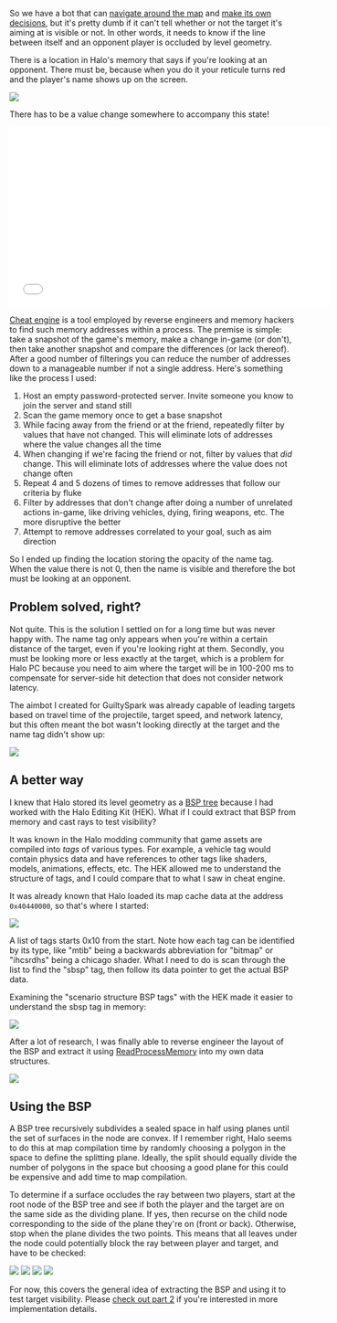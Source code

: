 So we have a bot that can [navigate around the map](post/2013-10-20-guiltyspark-navigation) and [make its own decisions](/post/2013-10-20-guiltyspark-scripting), but it's pretty dumb if it can't tell whether or not the target it's aiming at is visible or not. In other words, it needs to know if the line between itself and an opponent player is occluded by level geometry.

There is a location in Halo's memory that says if you're looking at an opponent. There must be, because when you do it your reticule turns red and the player's name shows up on the screen.

![](fade.jpg)

There has to be a value change somewhere to accompany this state!

<iframe width="560" height="315" src="//www.youtube.com/embed/E2sCu67cTEE" frameborder="0" allowfullscreen></iframe>


[Cheat engine](http://www.cheatengine.org/) is a tool employed by reverse engineers and memory hackers to find such memory addresses within a process. The premise is simple: take a snapshot of the game's memory, make a change in-game (or don't), then take another snapshot and compare the differences (or lack thereof). After a good number of filterings you can reduce the number of addresses down to a manageable number if not a single address. Here's something like the process I used:

1. Host an empty password-protected server. Invite someone you know to join the server and stand still
3. Scan the game memory once to get a base snapshot
4. While facing away from the friend or at the friend, repeatedly filter by values that have not changed. This will eliminate lots of addresses where the value changes all the time
5. When changing if we're facing the friend or not, filter by values that *did* change. This will eliminate lots of addresses where the value does not change often
6. Repeat 4 and 5 dozens of times to remove addresses that follow our criteria by fluke
7. Filter by addresses that don't change after doing a number of unrelated actions in-game, like driving vehicles, dying, firing weapons, etc. The more disruptive the better
8. Attempt to remove addresses correlated to your goal, such as aim direction

So I ended up finding the location storing the opacity of the name tag. When the value there is not 0, then the name is visible and therefore the bot must be looking at an opponent.

## Problem solved, right?
Not quite. This is the solution I settled on for a long time but was never happy with. The name tag only appears when you're within a certain distance of the target, even if you're looking right at them. Secondly, you must be looking more or less exactly at the target, which is a problem for Halo PC because you need to aim where the target will be in 100-200 ms to compensate for server-side hit detection that does not consider network latency.

The aimbot I created for GuiltySpark was already capable of leading targets based on travel time of the projectile, target speed, and network latency, but this often meant the bot wasn't looking directly at the target and the name tag didn't show up:

![](lead.jpg)

## A better way
I knew that Halo stored its level geometry as a [BSP tree](http://en.wikipedia.org/wiki/Binary_space_partitioning) because I had worked with the Halo Editing Kit (HEK). What if I could extract that BSP from memory and cast rays to test visibility?

It was known in the Halo modding community that game assets are compiled into *tags* of various types. For example, a vehicle tag would contain physics data and have references to other tags like shaders, models, animations, effects, etc. The HEK allowed me to understand the structure of tags, and I could compare that to what I saw in cheat engine.

It was already known that Halo loaded its map cache data at the address `0x40440000`, so that's where I started:

[![](taglist.jpg)](taglist.jpg)

A list of tags starts 0x10 from the start. Note how each tag can be identified by its type, like "mtib" being a backwards abbreviation for "bitmap" or "ihcsrdhs" being a chicago shader. What I need to do is scan through the list to find the "sbsp" tag, then follow its data pointer to get the actual BSP data.

Examining the "scenario structure BSP tags" with the HEK made it easier to understand the sbsp tag in memory:

[![](BSP3DNODE.JPG)](BSP3DNODE.JPG)

After a lot of research, I was finally able to reverse engineer the layout of the BSP and extract it using [ReadProcessMemory](http://msdn.microsoft.com/en-ca/library/windows/desktop/ms680553%28v=vs.85%29.aspx) into my own data structures.

[![](bspmemory.jpg)](bspmemory.jpg)

## Using the BSP
A BSP tree recursively subdivides a sealed space in half using planes until the set of surfaces in the node are convex. If I remember right, Halo seems to do this at map compilation time by randomly choosing a polygon in the space to define the splitting plane. Ideally, the split should equally divide the number of polygons in the space but choosing a good plane for this could be expensive and add time to map compilation.

To determine if a surface occludes the ray between two players, start at the root node of the BSP tree and see if both the player and the target are on the same side as the dividing plane. If yes, then recurse on the child node corresponding to the side of the plane they're on (front or back). Otherwise, stop when the plane divides the two points. This means that all leaves under the node could potentially block the ray between player and target, and have to be checked:

![](bsp0.jpg)
![](bsp1.jpg)
![](bsp2.jpg)
![](bsp3.jpg)

For now, this covers the general idea of extracting the BSP and using it to test target visibility. Please [check out part 2](/post/guiltyspark-visibility-detection-part-2) if you're interested in more implementation details.